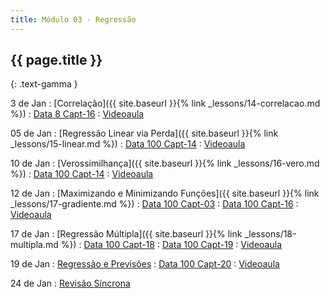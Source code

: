 ```yaml
---
title: Módulo 03 - Regressão
---
```


## {{ page.title }}
{: .text-gamma }

3 de Jan
: [Correlação]({{ site.baseurl }}{% link _lessons/14-correlacao.md %})
  : [Data 8 Capt-16](https://www.inferentialthinking.com/chapters/16/Inference_for_Regression.html)
: [Videoaula](https://www.youtube.com/playlist?list=PL4B0y0yqpKCKvQoR__Z77ndyw-9cgsm83)

05 de Jan
: [Regressão Linear via Perda]({{ site.baseurl }}{% link _lessons/15-linear.md %})
  : [Data 100 Capt-14](https://www.textbook.ds100.org/ch/14/linear_models.html)
: [Videoaula](https://www.youtube.com/playlist?list=PL4B0y0yqpKCJLZn3s9D1G6y13FhRLiNa2)

10 de Jan
: [Verossimilhança]({{ site.baseurl }}{% link _lessons/16-vero.md %})
  : [Data 100 Capt-14](https://www.textbook.ds100.org/ch/14/linear_models.html)
: [Videoaula](https://www.youtube.com/playlist?list=PL4B0y0yqpKCIk7hyajkrnuYNkbjEow_e4)

12 de Jan
: [Maximizando e Minimizando Funções]({{ site.baseurl }}{% link _lessons/17-gradiente.md %})
  : [Data 100 Capt-03](https://www.textbook.ds100.org/ch/03/modeling_intro.html)
  : [Data 100 Capt-16](https://www.textbook.ds100.org/ch/16/gradient_descent.html)
: [Videoaula](https://www.youtube.com/playlist?list=PL4B0y0yqpKCKfamZgFXYgWPx2-uUsQYIm)

17 de Jan
: [Regressão Múltipla]({{ site.baseurl }}{% link _lessons/18-multipla.md %})
  : [Data 100 Capt-18](https://www.textbook.ds100.org/ch/18/mult_intro.html)
  : [Data 100 Capt-19](https://www.textbook.ds100.org/ch/19/feature_engineering.html)
: [Videoaula](https://www.youtube.com/playlist?list=PL4B0y0yqpKCLoSeaCRR9Mz6LkLDJuADKB)

19 de Jan
: [Regressão e Previsões](TODO)
  : [Data 100 Capt-20](https://www.textbook.ds100.org/ch/20/bias_intro.html)
: [Videoaula](https://www.youtube.com/playlist?list=PL4B0y0yqpKCJHhLSEO3QvjCdZsuWyQij8)

24 de Jan
: [Revisão Síncrona](https://youtu.be/yRzIy-7mfMc)
